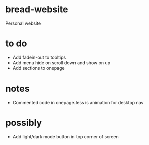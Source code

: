 # bread-website
Personal website

# to do
- Add fadein-out to tooltips
- Add menu hide on scroll down and show on up
- Add sections to onepage

# notes
- Commented code in onepage.less is animation for desktop nav

# possibly
- Add light/dark mode button in top corner of screen
